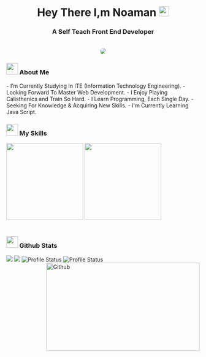 <h1 align="center">Hey There I,m Noaman <img src="https://media.giphy.com/media/hvRJCLFzcasrR4ia7z/giphy.gif" width="26" /></h1>
<h3 align="center">A Self Teach Front End Developer </h3>
<br />

<!-- Gif -->
<div align="center" >
<img style="border-radius: 10px" src="https://media.giphy.com/media/ZVik7pBtu9dNS/giphy.gif">
</div>

<!-- About Me Section -->
<div>
<h3>
<img src="https://media.giphy.com/media/ABiB3kRDZ9HQXsmb7b/giphy.gif" width="30">
  About Me
</h3>
  </div>
- I’m Currently Studying In ITE (Information Technology Engineering).
- Looking Forward To Master Web Development.
- I Enjoy Playing Calisthenics and Train So Hard.
- I Learn Programming, Each Single Day.
- Seeking For Knowledge & Acquiring New Skills.
- I'm Currently Learning Java Script.

<br />

<!-- My Skills -->
<div>
<h3>
  <img src="https://media2.giphy.com/media/QssGEmpkyEOhBCb7e1/giphy.gif?cid=ecf05e47a0n3gi1bfqntqmob8g9aid1oyj2wr3ds3mg700bl&rid=giphy.gif" width="30">
  My Skills
</h3>
</div>

<div>
<img height="200" src="https://github-readme-streak-stats.herokuapp.com?user=noamangg&theme=dark&hide_border=true&border_radius=5&date_format=M%20j%5B%2C%20Y%5D">
<img height="200" src="https://github-readme-stats.vercel.app/api/top-langs/?username=noamangg&layout=compact&">
</div>

<br />

<div>
<h3>
  <img src="https://i.pinimg.com/originals/65/c4/f4/65c4f452571be1261e9c623f7da488ac.gif" width="30"> 
  Github Stats
</h3>
</div>

<div align="left">
<img src="https://github-readme-stats.vercel.app/api?username=noamangg&show_icons=true">
<img src="http://github-profile-summary-cards.vercel.app/api/cards/profile-details?username=noamangg&theme=github">
<img src="http://github-profile-summary-cards.vercel.app/api/cards/stats?username=noamangg&theme=github" alt="Profile Status">
<img src="http://github-profile-summary-cards.vercel.app/api/cards/productive-time?username=noamangg&theme=github&utcOffset=8" alt="Profile Status">
</div>


<img width="400" height="230" align="right" alt="Github" src="https://github.githubassets.com/images/modules/profile/profile-first-issue-dark.svg" />



